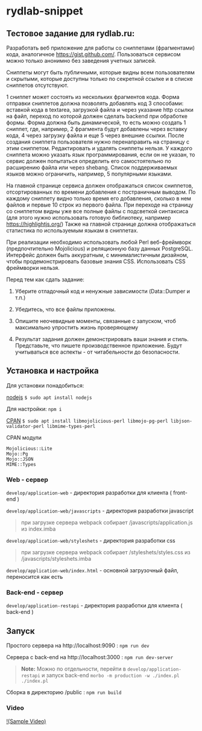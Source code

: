 # rydlab-snippet


## Тестовое задание для rydlab.ru:

Разработать веб приложение для работы со сниппетами (фрагментами) кода, аналогичное https://gist.github.com/. Пользоваться сервисом можно только анонимно без заведения учетных записей.

Сниппеты могут быть публичными, которые видны всем пользователям и скрытыми, которые доступны только по секретной ссылке и в списке сниппетов отсутствуют.

1 сниппет может состоять из нескольких фрагментов кода. Форма отправки сниппетов должна позволять добавлять код 3 способами: вставкой кода в textarea, загрузкой файла и через указание http ссылки на файл, переход по которой должен сделать backend при обработке формы. Форма должна быть динамической, то есть можно создать 1 сниппет, где, например, 2 фрагмента будут добавлены через вставку кода, 4 через загрузку файла и еще 5 через внешние ссылки. После создания сниппета пользователя нужно перенаправить на страницу с этим сниппетом. Редактировать и удалять сниппеты нельзя. У каждого сниппета можно указать язык программирования, если он не указан, то сервис должен попытаться определить его самостоятельно по расширению файла или через shebang. Список поддерживаемых языков можно ограничить, например, 5 популярными языками.

На главной странице сервиса должен отображаться список сниппетов, отсортированных по времени добавления с постраничным выводом. По каждому сниппету видно только время его добавления, сколько в нем файлов и первые 10 строк из первого файла. При переходе на страницу со сниппетом видны уже все полные файлы с подсветкой синтаксиса (для этого нужно использовать готовую библиотеку, например https://highlightjs.org/) Также на главной странице должна отображаться статистика по используемым языкам в сниппетах.

При реализации необходимо использовать любой Perl веб-фреймворк (предпочтительно Mojolicious) и реляционную базу данных PostgreSQL. Интерфейс должен быть аккуратным, с минималистичным дизайном, чтобы продемонстрировать базовые знания CSS. Использовать CSS фреймворки нельзя.

 

Перед тем как сдать задание:

1. Уберите отладочный код и ненужные зависимости (Data::Dumper и т.п.)

2. Убедитесь, что все файлы приложены.

3. Опишите неочевидные моменты, связанные с запуском, чтоб максимально упростить жизнь проверяющему

4. Результат задания должен демонстрировать ваши знания и стиль. Представьте, что пишете производственное приложение. Будут учитываться все аспекты - от читабельности до безопасности.

## Установка и настройка

Для установки понадобиться:

[nodejs](https://nodejs.org/ "nodejs") ```$ sudo apt install nodejs```

Для настройки: ```npm i```

[CPAN](https://www.cpan.org/ "CPAN") ```$ sudo apt install libmojolicious-perl libmojo-pg-perl libjson-validator-perl libmime-types-perl```

CPAN модули

    Mojolicious::Lite
    Mojo::Pg
    Mojo::JSON
    MIME::Types


### Web - сервер 

`develop/application-web` - директория разработки для клиента ( front-end )

`develop/application-web/javascripts` - директория разработки javascript

> при загрузке сервера webpack собирает /javascripts/application.js из index.imba 

`develop/application-web/styleshets` - директория разработки css

> при загрузке сервера webpack собирает /styleshets/styles.css из /javascripts/styleshets.imba 

`develop/application-web/index.html` - основной загрузочный файл, переносится как есть


### Back-end - сервер 

`develop/application-restapi` - директория разработки для клиента ( back-end )

## Запуск

Простого сервера на http://localhost:9090 : ```npm run dev```

Сервера c back-end на http://localhost:3000 : ```npm run dev-server```

> **Note:** Можно по отдельности, перейти в `develop/application-restapi` и запуск back-end ```morbo -m production -w ./index.pl ./index.pl```

Сборка в директорию /public : ```npm run build```

### Video

[!(Sample Video)](https://github.com/qwars/rydlab-snippet/blob/master/out.m4v)


